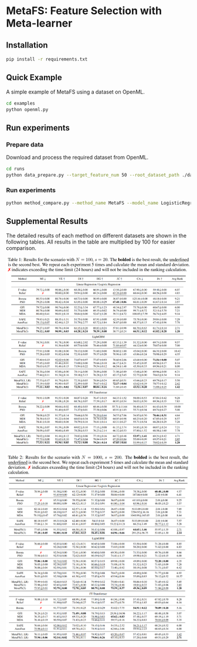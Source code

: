 # MetaFS: Feature Selection with Meta-learner

## Installation

```bash
pip install -r requirements.txt
```

## Quick Example

A simple example of MetaFS using a dataset on OpenML.

```bash
cd examples
python openml.py
```

## Run experiments

### Prepare data

Download and process the required dataset from OpenML.

```bash
cd runs
python data_prepare.py --target_feature_num 50 --root_dataset_path ./dataset
```

### Run experiments

```bash
python method_compare.py --method_name MetaFS --model_name LogisticRegression
```

## Supplemental Results

The detailed results of each method on different datasets are shown in the following tables. All results in the table are multiplied by 100 for easier comparison.

![](asset/supplemental_table_1.png)

![](asset/supplemental_table_2.png)

